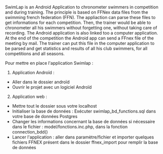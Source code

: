 SwimLap is an Android Application to chronometer swimmers in competition and during training. The principle is based on FFNex data files from the swimming french federation (FFN). The appliaction can parse these files to get informations for each competition. Then, the trainer would be able to chronometer all his swimmers without forgetting one, without taking care of recording. The Android application is also linked too a computer application. At the end of the competition the Android app can send a FFnex file of the meeting by mail. The trainer can put this file in the computer application to be parsed and get statistics and results of all his club swimmers, for all competitions and all seasons.

Pour mettre en place l'application Swimlap :

1. Application Androïd :
  - Aller dans le dossier androïd
  - Ouvrir le projet avec un logiciel Androïd


2. Application web :
  - Mettre tout le dossier sous votre localhost
  - Initialiser la base de données : Exécuter swimlap_bd_functions.sql dans votre base de données Postgres
  - Changer les informations concernant la base de données si nécessaire dans le fichier : model/fonctions.inc.php, dans la fonction connection_bdd()
  - Lancer l'application : aller dans paramètre/fichier et importer quelques fichiers FFNEX présent dans le dossier ffnex_import pour remplir la base de données
